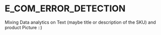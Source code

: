 # E_COM_ERROR_DETECTION
Mixing Data analytics on Text (maybe title or description of the SKU) and product Picture ::) 
